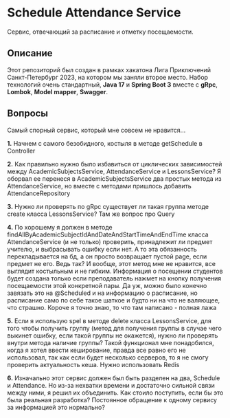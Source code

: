 # Schedule Attendance Service
Сервис, отвечающий за расписание и отметку посещаемости.

## Описание

Этот репозиторий был создан в рамках хакатона Лига Приключений Санкт-Петербург 2023, на котором мы заняли второе место.
Набор технологий очень стандартный, **Java 17** и **Spring Boot 3** вместе с **gRpc**, **Lombok**, **Model mapper**, **Swagger**.

## Вопросы

Самый спорный сервис, который мне совсем не нравится...

**1.** Начнем с самого безобидного, костыля в методе getSchedule в Controller

**2.** Как правильно нужно было избавиться от циклических зависимостей между AcademicSubjectsService, AttendanceService и LessonsService? Я оборвал ее перенеся в AcademicSubjectsService два простых метода из AttendanceService, но вместе с методами пришлось добавить AttendanceRepository

**3.** Нужно ли проверять по gRpc существует ли такая группа методе create класса LessonsService? Там же вопрос про Query

**4.** По хорошему я должен в методе findAllByAcademicSubjectIdAndDateAndStartTimeAndEndTime класса AttendanceService (и не только) проверить, принадлежит ли предмет учителю, и выбрасывать ошибку если нет. А то эта обязанность перекладывается на бд, а он просто возвращает пустой page, если предмет не его. Ведь так? И вообще, этот метод мне не нравится, все выглядит костыльным и не гибким. Информация о посещении студентов будет создана только если преподаватель нажмет на кнопку получения посещаемости этой конкретной пары. Да уж, можно было конечно завязать это на @Scheduled и на информацию о расписание, но расписание само по себе такое шаткое и будто ни на что не валяющее, что страшно. Короче я точно знаю, то что там написано - полная лажа

**5.** Если я использую spel в методе delete класса LessonsService, для того чтобы получить группу (метод для получения группы в случае чего выкинет ошибку, если такой группы не окажется), нужно ли проверять внутри метода наличие группы? Такой функционал мне понадобился, когда я хотел ввести кеширование, правда все равно его не использовал, так как если будет несколько серверов, то я не смогу проверить актуальность кеша. Нужно использовать Redis

**6.** Изначально этот сервис должен был быть разделен на два, Schedule и Attendance. Но из-за нехватки времени и достаточно сильной связи между ними, я решил их объединить. Как стоило поступить, если бы это была реальная разработка? Постоянное обращение к одному сервису за информацией это нормально?
